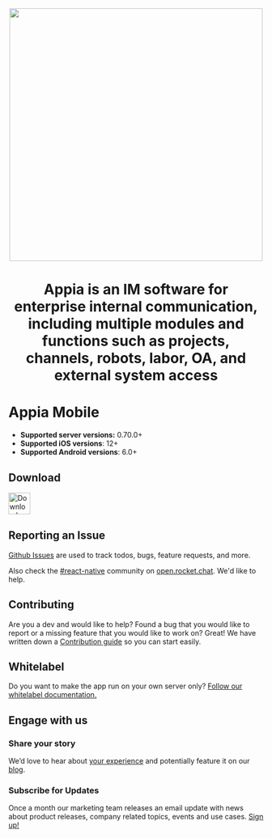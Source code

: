 <div align='center'>
  <img src="https://github.com/bit-ssc/Appia/assets/15917128/66b43886-0427-4518-9740-6de93974801b" width="500" />
</div>

<h1 align="center">
  Appia is an IM software for enterprise internal communication, including multiple modules and functions such as projects, channels, robots, labor, OA, and external system access
</h1>

# Appia Mobile

- **Supported server versions:** 0.70.0+
- **Supported iOS versions**: 12+
- **Supported Android versions**: 6.0+

## Download

<a href="https://apps.apple.com/us/app/appia/id1630882554?l=zh-Hans-CN">
  <img alt="Download on App Store" src="https://user-images.githubusercontent.com/7317008/43209852-4ca39622-904b-11e8-8ce1-cdc3aee76ae9.png" height=43>
</a>



## Reporting an Issue

[Github Issues](https://github.com/RocketChat/Rocket.Chat.ReactNative/issues) are used to track todos, bugs, feature requests, and more.

Also check the [#react-native](https://open.rocket.chat/channel/react-native) community on [open.rocket.chat](https://open.rocket.chat). We'd like to help.

## Contributing

Are you a dev and would like to help? Found a bug that you would like to report or a missing feature that you would like to work on? Great! We have written down a [Contribution guide](https://github.com/RocketChat/Rocket.Chat.ReactNative/blob/develop/CONTRIBUTING.md) so you can start easily.

## Whitelabel
Do you want to make the app run on your own server only? [Follow our whitelabel documentation.](https://developer.rocket.chat/mobile-app/mobile-app-white-labelling)

## Engage with us
### Share your story
We’d love to hear about [your experience](https://survey.zohopublic.com/zs/e4BUFG) and potentially feature it on our [blog](https://www.rocket.chat/blog?utm_source=github&utm_medium=readme&utm_campaign=community).

### Subscribe for Updates
Once a month our marketing team releases an email update with news about product releases, company related topics, events and use cases. [Sign up!](https://rocket.chat/newsletter/?utm_source=github&utm_medium=readme&utm_campaign=community)
